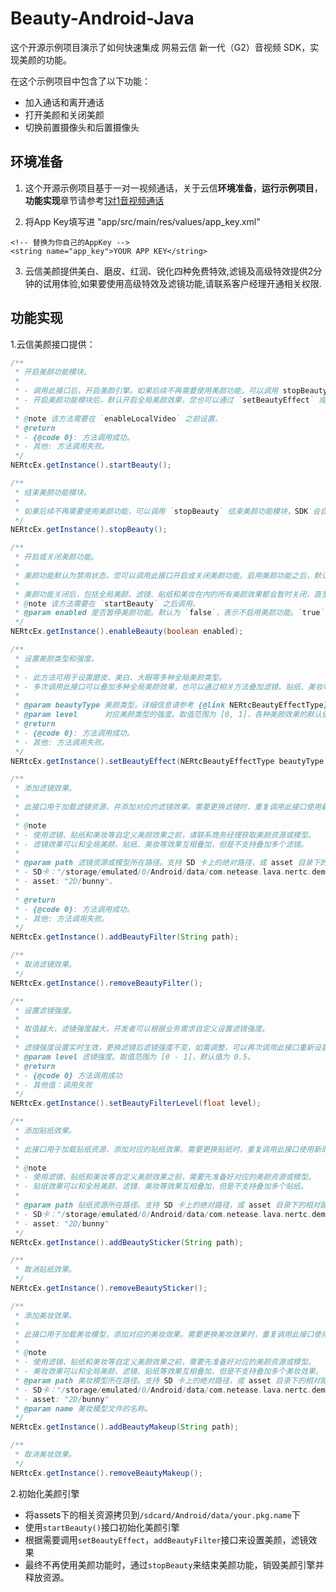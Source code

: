 # Beauty-Android-Java

这个开源示例项目演示了如何快速集成 网易云信 新一代（G2）音视频 SDK，实现美颜的功能。

 在这个示例项目中包含了以下功能：

- 加入通话和离开通话
-  打开美颜和关闭美颜
- 切换前置摄像头和后置摄像头
## 环境准备
1. 这个开源示例项目基于一对一视频通话，关于云信**环境准备**，**运行示例项目**，**功能实现**章节请参考[1对1音视频通话](https://github.com/netease-im/Basic-Video-Call/tree/master/One-to-One-Video/NERtcSample-1to1-Android-Java)

2. 将App Key填写进 "app/src/main/res/values/app_key.xml"

```
<!-- 替换为你自己的AppKey -->
<string name="app_key">YOUR APP KEY</string>
```
3. 云信美颜提供美白、磨皮、红润、锐化四种免费特效,滤镜及高级特效提供2分钟的试用体验,如果要使用高级特效及滤镜功能,请联系客户经理开通相关权限.

## 功能实现

1.云信美颜接口提供：

```java
/**
 * 开启美颜功能模块。
 * 
 * - 调用此接口后，开启美颜引擎。如果后续不再需要使用美颜功能，可以调用 stopBeauty 结束美颜功能模块，销毁美颜引擎并释放资源。
 * - 开启美颜功能模块后，默认开启全局美颜效果，您也可以通过 `setBeautyEffect` 或其他滤镜、贴纸相关接口设置美颜、滤镜等效果。
 *
 * @note 该方法需要在 `enableLocalVideo` 之前设置。
 * @return
 * - {@code 0}: 方法调用成功。
 * - 其他: 方法调用失败。
 */
NERtcEx.getInstance().startBeauty();

/**
 * 结束美颜功能模块。
 *
 * 如果后续不再需要使用美颜功能，可以调用 `stopBeauty` 结束美颜功能模块，SDK 会自动销毁美颜引擎并释放资源。
 */
NERtcEx.getInstance().stopBeauty();

/**
 * 开启或关闭美颜功能。
 *
 * 美颜功能默认为禁用状态，您可以调用此接口开启或关闭美颜功能。启用美颜功能之后，默认开启全局美颜效果，您也可以通过 `setBeautyEffect` 调整美颜效果，或通过相关方法增加滤镜、贴纸、美妆等效果。
 *
 * 美颜功能关闭后，包括全局美颜、滤镜、贴纸和美妆在内的所有美颜效果都会暂时关闭，直至重新启用美颜功能。
 * @note 该方法需要在 `startBeauty` 之后调用。
 * @param enabled 是否暂停美颜功能。默认为 `false`，表示不启用美颜功能。`true` 表示启用美颜功能。
 */
NERtcEx.getInstance().enableBeauty(boolean enabled);

/**
 * 设置美颜类型和强度。
 * 
 * - 此方法可用于设置磨皮、美白、大眼等多种全局美颜类型。
 * - 多次调用此接口可以叠加多种全局美颜效果，也可以通过相关方法叠加滤镜、贴纸、美妆等自定义效果。
 * 
 * @param beautyType 美颜类型。详细信息请参考 {@link NERtcBeautyEffectType}。
 * @param level      对应美颜类型的强度。取值范围为 [0, 1]，各种美颜效果的默认值不同。
 * @return
 * - {@code 0}: 方法调用成功。
 * - 其他: 方法调用失败。
 */
NERtcEx.getInstance().setBeautyEffect(NERtcBeautyEffectType beautyType, float level);

/**
 * 添加滤镜效果。
 * 
 * 此接口用于加载滤镜资源，并添加对应的滤镜效果。需要更换滤镜时，重复调用此接口使用新的滤镜资源即可。
 * 
 * @note
 * - 使用滤镜、贴纸和美妆等自定义美颜效果之前，请联系商务经理获取美颜资源或模型。
 * - 滤镜效果可以和全局美颜、贴纸、美妆等效果互相叠加，但是不支持叠加多个滤镜。 
 * 
 * @param path 滤镜资源或模型所在路径。支持 SD 卡上的绝对路径，或 asset 目录下的相对路径。
 * - SD卡："/storage/emulated/0/Android/data/com.netease.lava.nertc.demo/files/filter_portrait/filter_style_FN1"。
 * - asset: "2D/bunny"。
 * 
 * @return
 * - {@code 0}: 方法调用成功。
 * - 其他: 方法调用失败。
 */
NERtcEx.getInstance().addBeautyFilter(String path);

/**
 * 取消滤镜效果。
 */
NERtcEx.getInstance().removeBeautyFilter();

/**
 * 设置滤镜强度。
 * 
 * 取值越大，滤镜强度越大，开发者可以根据业务需求自定义设置滤镜强度。
 * 
 * 滤镜强度设置实时生效，更换滤镜后滤镜强度不变，如需调整，可以再次调用此接口重新设置滤镜强度。
 * @param level 滤镜强度。取值范围为 [0 - 1]，默认值为 0.5。
 * @return 
 * - {@code 0} 方法调用成功
 * - 其他值：调用失败
 */
NERtcEx.getInstance().setBeautyFilterLevel(float level);

/**
 * 添加贴纸效果。
 *
 * 此接口用于加载贴纸资源，添加对应的贴纸效果。需要更换贴纸时，重复调用此接口使用新的贴纸资源即可。
 *
 * @note 
 * - 使用滤镜、贴纸和美妆等自定义美颜效果之前，需要先准备好对应的美颜资源或模型。
 * - 贴纸效果可以和全局美颜、滤镜、美妆等效果互相叠加，但是不支持叠加多个贴纸。
 * 
 * @param path 贴纸资源所在路径。支持 SD 卡上的绝对路径，或 asset 目录下的相对路径。
 * - SD卡："/storage/emulated/0/Android/data/com.netease.lava.nertc.demo/files/filter_portrait/filter_style_FN1"
 * - asset: "2D/bunny"
 */
NERtcEx.getInstance().addBeautySticker(String path);

/**
 * 取消贴纸效果。
 */
NERtcEx.getInstance().removeBeautySticker();

/**
 * 添加美妆效果。
 *
 * 此接口用于加载美妆模型，添加对应的美妆效果。需要更换美妆效果时，重复调用此接口使用新的美妆模型即可。
 * 
 * @note 
 * - 使用滤镜、贴纸和美妆等自定义美颜效果之前，需要先准备好对应的美颜资源或模型。
 * - 美妆效果可以和全局美颜、滤镜、贴纸等效果互相叠加，但是不支持叠加多个美妆效果。
 * @param path 美妆模型所在路径。支持 SD 卡上的绝对路径，或 asset 目录下的相对路径。
 * - SD卡："/storage/emulated/0/Android/data/com.netease.lava.nertc.demo/files/filter_portrait/filter_style_FN1"
 * - asset: "2D/bunny"
 * @param name 美妆模型文件的名称。
 */
NERtcEx.getInstance().addBeautyMakeup(String path);

/**
 * 取消美妆效果。
 */
NERtcEx.getInstance().removeBeautyMakeup();

```
2.初始化美颜引擎
* 将assets下的相关资源拷贝到`/sdcard/Android/data/your.pkg.name`下
* 使用`startBeauty()`接口初始化美颜引擎
* 根据需要调用`setBeautyEffect`，`addBeautyFilter`接口来设置美颜，滤镜效果
* 最终不再使用美颜功能时，通过`stopBeauty`来结束美颜功能，销毁美颜引擎并释放资源。